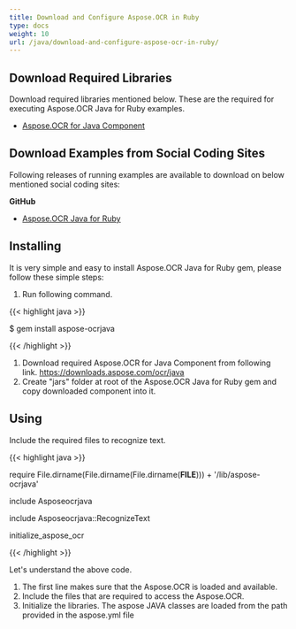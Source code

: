 ```yaml
---
title: Download and Configure Aspose.OCR in Ruby
type: docs
weight: 10
url: /java/download-and-configure-aspose-ocr-in-ruby/
---
```


## **Download Required Libraries**
Download required libraries mentioned below. These are the required for executing Aspose.OCR Java for Ruby examples.

- [Aspose.OCR for Java Component](https://downloads.aspose.com/ocr/java)
## **Download Examples from Social Coding Sites**
Following releases of running examples are available to download on below mentioned social coding sites:

**GitHub**

- [Aspose.OCR Java for Ruby](https://github.com/aspose-ocr/Aspose.OCR-for-Java/tree/master/Plugins/Aspose_OCR_Java_for_Ruby)
## **Installing**
It is very simple and easy to install Aspose.OCR Java for Ruby gem, please follow these simple steps:

1. Run following command.

{{< highlight java >}}

 $ gem install aspose-ocrjava

{{< /highlight >}}

1. Download required Aspose.OCR for Java Component from following link.
   <https://downloads.aspose.com/ocr/java>
1. Create "jars" folder at root of the Aspose.OCR Java for Ruby gem and copy downloaded component into it.
## **Using**
Include the required files to recognize text.

{{< highlight java >}}

 require File.dirname(File.dirname(File.dirname(__FILE__))) + '/lib/aspose-ocrjava'

include Asposeocrjava

include Asposeocrjava::RecognizeText

initialize_aspose_ocr

{{< /highlight >}}

Let's understand the above code.

1. The first line makes sure that the Aspose.OCR is loaded and available.
1. Include the files that are required to access the Aspose.OCR.
1. Initialize the libraries. The aspose JAVA classes are loaded from the path provided in the aspose.yml file
